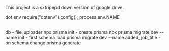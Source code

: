 This project is a sxtripepd down version of google drive.

dot env
require("dotenv").config();
process.env.NAME


\
db - file_uploader
npx prisma init - create prisma
npx prisma migrate dev --name init - first schema load
prisma migrate dev --name added_job_title - on schema change
prisma generate
